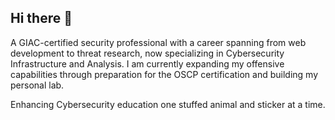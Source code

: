 ## Hi there 👋

A GIAC-certified security professional with a career spanning from web development to threat research, now specializing in Cybersecurity Infrastructure and Analysis. I am currently expanding my offensive capabilities through preparation for the OSCP certification and building my personal lab.

Enhancing Cybersecurity education one stuffed animal and sticker at a time.

<!--
**ladylogarithm/ladylogarithm** is a ✨ _special_ ✨ repository because its `README.md` (this file) appears on your GitHub profile.

Here are some ideas to get you started:

- 🔭 I’m currently working on ...
- 🌱 I’m currently learning ...
- 👯 I’m looking to collaborate on ...
- 🤔 I’m looking for help with ...
- 💬 Ask me about ...
- 📫 How to reach me: ...
- 😄 Pronouns: ...
- ⚡ Fun fact: ...
-->
